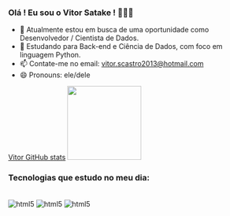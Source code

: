 ### Olá ! Eu sou o Vitor Satake ! 🚀🚀🚀


- 🔭 Atualmente estou em busca de uma oportunidade como Desenvolvedor / Cientista de Dados.
- 🌱 Estudando para Back-end e Ciência de Dados, com foco em linguagem Python.
- 📫 Contate-me no email: vitor.scastro2013@hotmail.com
- 😄 Pronouns: ele/dele

[Vitor GitHub stats](https://github-readme-stats.vercel.app/api?username=vitorsatake&show_icons=true&theme=dracula&hide=issues,prs)
<img height="150cm" src="https://github-readme-stats.vercel.app/api/top-langs/?username=vitorsatake&layout=compact&langs_count=25&theme=dracula"/>


### Tecnologias que estudo no meu dia:

<div style="display: inline_block"><br/>
  <img align="center" alt="html5" src="https://img.shields.io/badge/Python-3776AB?style=for-the-badge&logo=python&logoColor=white" />
  <img align="center" alt="html5" src="https://img.shields.io/badge/Java-ED8B00?style=for-the-badge&logo=openjdk&logoColor=white" />
  <img align="center" alt="html5" src="https://img.shields.io/badge/Django-092E20?style=for-the-badge&logo=django&logoColor=white" />
<div><br/>
